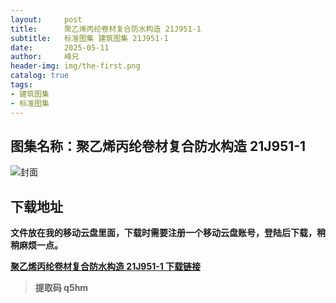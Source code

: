 ```yaml
---
layout:     post
title:      聚乙烯丙纶卷材复合防水构造 21J951-1
subtitle:   标准图集 建筑图集 21J951-1
date:       2025-05-11
author:     峰兄
header-img: img/the-first.png
catalog: true
tags:
- 建筑图集
- 标准图集
---
```

## 图集名称：聚乙烯丙纶卷材复合防水构造 21J951-1
![封面](https://pic1.imgdb.cn/item/68205fe558cb8da5c8ebbcd3.jpg)

## 下载地址 ##
**文件放在我的移动云盘里面，下载时需要注册一个移动云盘账号，登陆后下载，稍稍麻烦一点。**  
  
[**聚乙烯丙纶卷材复合防水构造 21J951-1 下载链接**](https://caiyun.139.com/m/i?2nc6oEtm4qX6z)

> **提取码 q5hm**

